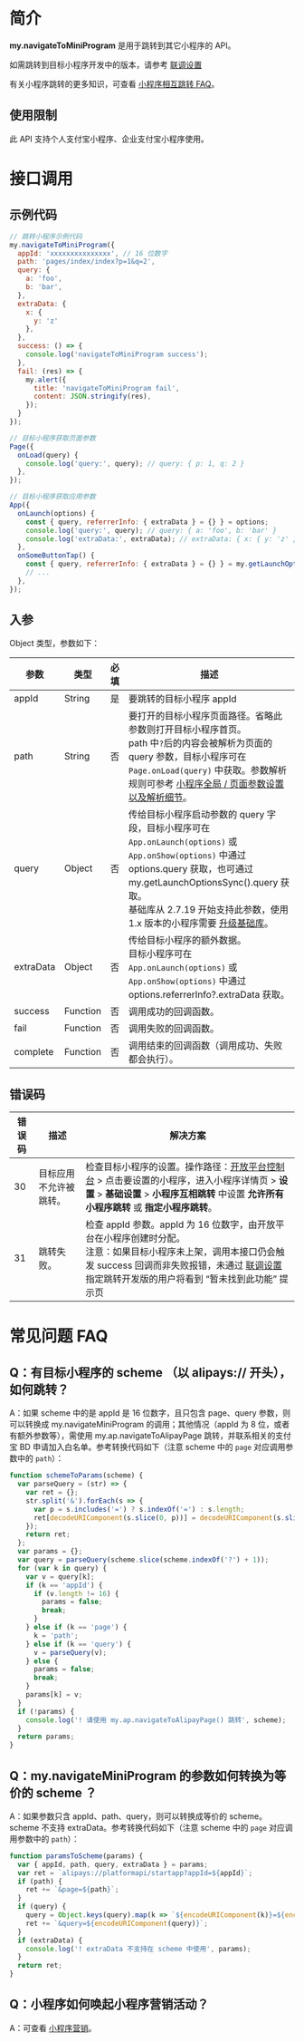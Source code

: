 # 简介

**my.navigateToMiniProgram** 是用于跳转到其它小程序的 API。

如需跳转到目标小程序开发中的版本，请参考 [联调设置](https://opendocs.alipay.com/mini/ide/integration-testing)

有关小程序跳转的更多知识，可查看 [小程序相互跳转 FAQ](https://opendocs.alipay.com/mini/api/xqvxl4)。 

## 使用限制

此 API 支持个人支付宝小程序、企业支付宝小程序使用。

# 接口调用

## 示例代码

```javascript
// 跳转小程序示例代码
my.navigateToMiniProgram({
  appId: 'xxxxxxxxxxxxxxx', // 16 位数字
  path: 'pages/index/index?p=1&q=2', 
  query: {
    a: 'foo',
    b: 'bar',
  },
  extraData: {
    x: {
      y: 'z'
    },
  },
  success: () => {
    console.log('navigateToMiniProgram success');
  },
  fail: (res) => {
    my.alert({
      title: 'navigateToMiniProgram fail',
      content: JSON.stringify(res),
    });
  }
});

// 目标小程序获取页面参数
Page({
  onLoad(query) {
    console.log('query:', query); // query: { p: 1, q: 2 }
  },
});

// 目标小程序获取应用参数
App({
  onLaunch(options) {
    const { query, referrerInfo: { extraData } = {} } = options;
    console.log('query:', query); // query: { a: 'foo', b: 'bar' }
    console.log('extraData:', extraData); // extraData: { x: { y: 'z' } }
  },
  onSomeButtonTap() {
    const { query, referrerInfo: { extraData } = {} } = my.getLaunchOptionsSync();
    // ...
  },
});

```

## 入参
Object 类型，参数如下：

| **参数** | **类型** | **必填** | **描述** |
| --- | --- | --- | --- |
| appId | String | 是 | 要跳转的目标小程序 appId |
| path | String | 否 | 要打开的目标小程序页面路径。省略此参数则打开目标小程序首页。<br />path 中`?`后的内容会被解析为页面的 query 参数，目标小程序可在 `Page.onLoad(query)` 中获取。参数解析规则可参考 [小程序全局 / 页面参数设置以及解析细节](https://opendocs.alipay.com/mini/03durs)。 |
| query | Object | 否 | 传给目标小程序启动参数的 query 字段，目标小程序可在 `App.onLaunch(options)` 或 `App.onShow(options)` 中通过 options.query 获取，也可通过 my.getLaunchOptionsSync().query 获取。<br />基础库从 2.7.19 开始支持此参数，使用 1.x 版本的小程序需要 [升级基础库](https://opendocs.alipay.com/mini/framework/lib-upgrade-v2)。 |
| extraData | Object | 否 | 传给目标小程序的额外数据。<br />目标小程序可在 `App.onLaunch(options)` 或 `App.onShow(options)` 中通过 options.referrerInfo?.extraData 获取。 |
| success | Function | 否 | 调用成功的回调函数。|
| fail | Function | 否 | 调用失败的回调函数。 |
| complete | Function | 否 | 调用结束的回调函数（调用成功、失败都会执行）。 |

## 错误码
| **错误码** | **描述** | **解决方案** |
| --- | --- | --- |
| 30 | 目标应用不允许被跳转。 | 检查目标小程序的设置。操作路径：[开放平台控制台](https://open.alipay.com/dev/workspace) > 点击要设置的小程序，进入小程序详情页 > **设置** > **基础设置** > **小程序互相跳转** 中设置 **允许所有小程序跳转** 或 **指定小程序跳转**。 |
| 31 | 跳转失败。 | 检查 appId 参数。appId 为 16 位数字，由开放平台在小程序创建时分配。<br>注意：如果目标小程序未上架，调用本接口仍会触发 success 回调而非失败报错，未通过 [联调设置](https://opendocs.alipay.com/mini/ide/integration-testing) 指定跳转开发版的用户将看到 “暂未找到此功能” 提示页 |

# 常见问题 FAQ

## Q：有目标小程序的 scheme （以 alipays:// 开头），如何跳转？
A：如果 scheme 中的是 appId 是 16 位数字，且只包含 page、query 参数，则可以转换成 my.navigateMiniProgram 的调用；其他情况（appId 为 8 位，或者有额外参数等），需使用 my.ap.navigateToAlipayPage 跳转，并联系相关的支付宝 BD 申请加入白名单。参考转换代码如下（注意 scheme 中的 `page` 对应调用参数中的 `path`）：
```javascript
function schemeToParams(scheme) {
  var parseQuery = (str) => {
    var ret = {};
    str.split('&').forEach(s => {
      var p = s.includes('=') ? s.indexOf('=') : s.length;
      ret[decodeURIComponent(s.slice(0, p))] = decodeURIComponent(s.slice(p + 1));
    });
    return ret;
  };
  var params = {};
  var query = parseQuery(scheme.slice(scheme.indexOf('?') + 1));
  for (var k in query) {
    var v = query[k];
    if (k == 'appId') {
      if (v.length != 16) {
        params = false;
        break;
      }
    } else if (k == 'page') {
      k = 'path';
    } else if (k == 'query') {
      v = parseQuery(v);
    } else {
      params = false;
      break;
    }
    params[k] = v;
  }
  if (!params) {
    console.log('! 请使用 my.ap.navigateToAlipayPage() 跳转', scheme);
  }
  return params;
}
```

## Q：my.navigateMiniProgram 的参数如何转换为等价的 scheme ？
A：如果参数只含 appId、path、query，则可以转换成等价的 scheme。scheme 不支持 extraData。参考转换代码如下（注意 scheme 中的 `page` 对应调用参数中的 `path`）：
```javascript
function paramsToScheme(params) {
  var { appId, path, query, extraData } = params;
  var ret = `alipays://platformapi/startapp?appId=${appId}`;
  if (path) {
    ret += `&page=${path}`;
  }
  if (query) {
    query = Object.keys(query).map(k => `${encodeURIComponent(k)}=${encodeURIComponent(query[k])}`).join('&');
    ret += `&query=${encodeURIComponent(query)}`;
  }
  if (extraData) {
    console.log('! extraData 不支持在 scheme 中使用', params);
  }
  return ret;
}
```

## Q：小程序如何唤起小程序营销活动？
A：可查看 [小程序营销](https://opendocs.alipay.com/mini/operation/app-with-benefit)。
